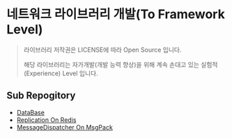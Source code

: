 

# 네트워크 라이브러리 개발(To Framework Level)

>  라이브러리 저작권은 LICENSE에 따라 Open Source 입니다.
>
> 해당 라이브러리는 자가개발(개발 능력 향상)을 위해 계속 손대고 있는 실험적 (Experience) Level 입니다.

## Sub Repogitory
+ [DataBase](https://github.com/MutesK/DataBase)
+ [Replication On Redis](https://github.com/MutesK/Replication)
+ [MessageDispatcher On MsgPack](https://github.com/MutesK/MessageDispatcher)
